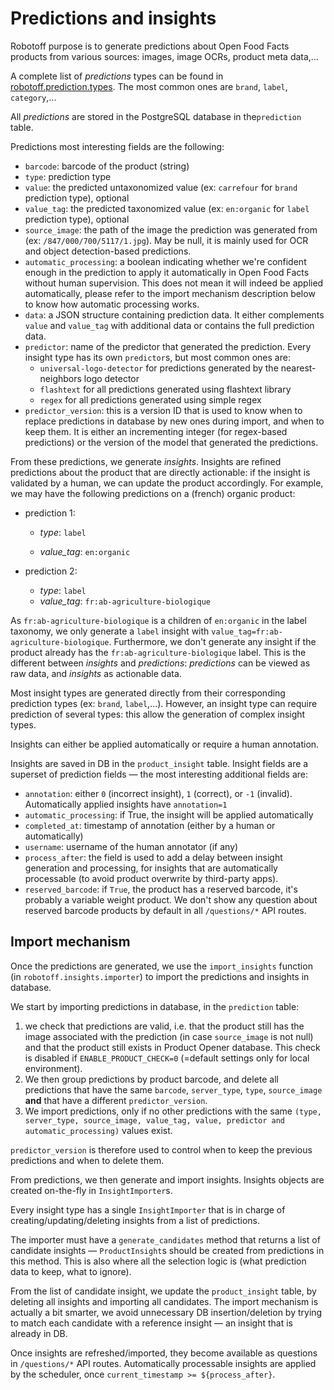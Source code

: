 # Predictions and insights

Robotoff purpose is to generate predictions about Open Food Facts products from various sources: images, image OCRs, product meta data,...

A complete list of _predictions_ types can be found in [robotoff.prediction.types](https://github.com/openfoodfacts/robotoff/blob/master/robotoff/prediction/types.py). The most common ones are `brand`, `label`, `category`,...

All _predictions_ are stored in the PostgreSQL database in the`prediction` table.

Predictions most interesting fields are the following:

- `barcode`: barcode of the product (string)
- `type`: prediction type
- `value`: the predicted untaxonomized value (ex: `carrefour` for `brand` prediction type), optional
- `value_tag`: the predicted taxonomized value (ex: `en:organic` for `label` prediction type), optional
- `source_image`: the path of the image the prediction was generated from (ex: `/847/000/700/5117/1.jpg`). May be null, it is mainly used for OCR and object detection-based predictions.
- `automatic_processing`: a boolean indicating whether we're confident enough in the prediction to apply it automatically in Open Food Facts without human supervision. This does not mean it will indeed be applied automatically, please refer to the import mechanism description below to know how automatic processing works.
- `data`: a JSON structure containing prediction data. It either complements `value` and `value_tag` with additional data or contains the full prediction data.
- `predictor`: name of the predictor that generated the prediction. Every insight type has its own `predictor`s, but most common ones are:
  - `universal-logo-detector` for predictions generated by the nearest-neighbors logo detector
  - `flashtext` for all predictions generated using flashtext library
  - `regex` for all predictions generated using simple regex
- `predictor_version`: this is a version ID that is used to know when to replace predictions in database by new ones during import, and when to keep them. It is either an incrementing integer (for regex-based predictions) or the version of the model that generated the predictions.

From these predictions, we generate _insights_. Insights are refined predictions about the product that are directly actionable: if the insight is validated by a human, we can update the product accordingly.
For example, we may have the following predictions on a (french) organic product:

- prediction 1:

  - _type_: `label`

  - _value_tag_: `en:organic`

- prediction 2:

  - _type_: `label`
  - _value_tag_: `fr:ab-agriculture-biologique`

As `fr:ab-agriculture-biologique` is a children of `en:organic` in the label taxonomy, we only generate a `label` insight with `value_tag=fr:ab-agriculture-biologique`. Furthermore, we don't generate any insight if the product already has the `fr:ab-agriculture-biologique` label.
This is the different between _insights_ and _predictions_: _predictions_ can be viewed as raw data, and _insights_ as actionable data.

Most insight types are generated directly from their corresponding prediction types (ex: `brand`, `label`,...). However, an insight type can require prediction of several types: this allow the generation of complex insight types.

Insights can either be applied automatically or require a human annotation.

Insights are saved in DB in the `product_insight` table. Insight fields are a superset of prediction fields — the most interesting additional fields are:

- `annotation`: either `0` (incorrect insight), `1` (correct), or `-1` (invalid). Automatically applied insights have `annotation=1`
- `automatic_processing`: if True, the insight will be applied automatically
- `completed_at`: timestamp of annotation (either by a human or automatically)
- `username`: username of the human annotator (if any)
- `process_after`: the field is used to add a delay between insight generation and processing, for insights that are automatically processable (to avoid product overwrite by third-party apps).
- `reserved_barcode`: if `True`, the product has a reserved barcode, it's probably a variable weight product. We don't show any question about reserved barcode products by default in all `/questions/*` API routes.

## Import mechanism

Once the predictions are generated, we use the `import_insights` function (in `robotoff.insights.importer`) to import the predictions and insights in database.

We start by importing predictions in database, in the `prediction` table:

1. we check that predictions are valid, i.e. that the product still has the image associated with the prediction (in case `source_image` is not null) and that the product still exists in Product Opener database. This check is disabled if `ENABLE_PRODUCT_CHECK=0` (=default settings only for local environment).
2. We then group predictions by product barcode, and delete all predictions that have the same `barcode`, `server_type`, `type`, `source_image` **and** that have a different `predictor_version`.
3. We import predictions, only if no other predictions with the same `(type, server_type, source_image, value_tag, value, predictor and automatic_processing)` values exist.

`predictor_version` is therefore used to control when to keep the previous predictions and when to delete them.

From predictions, we then generate and import insights. Insights objects are created on-the-fly in `InsightImporter`s.

Every insight type has a single `InsightImporter` that is in charge of creating/updating/deleting insights from a list of predictions.

The importer must have a `generate_candidates` method that returns a list of candidate insights — `ProductInsight`s should be created from predictions in this method. This is also where all the selection logic is (what prediction data to keep, what to ignore).

From the list of candidate insight, we update the `product_insight` table, by deleting all insights and importing all candidates. The import mechanism is actually a bit smarter, we avoid unnecessary DB insertion/deletion by trying to match each candidate with a reference insight — an insight that is already in DB.

Once insights are refreshed/imported, they become available as questions in `/questions/*` API routes. Automatically processable insights are applied by the scheduler, once `current_timestamp >= ${process_after}`.